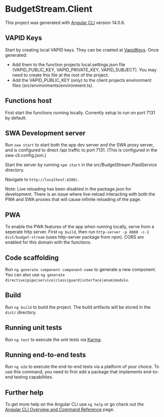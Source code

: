# BudgetStream.Client

This project was generated with [Angular CLI](https://github.com/angular/angular-cli) version 14.0.6.

## VAPID Keys

Start by creating local VAPID keys. They can be craeted at [VapidKeys](https://vapidkeys.com/). Once generated:
- Add them to the function projects local.settings.json file (VAPID_PUBLIC_KEY, VAPID_PRIVATE_KEY, VAPID_SUBJECT). You may need to create this file at the root of the project.
- Add the VAPID_PUBLIC_KEY (only) to the client projects environment files (src/environments/environment.ts).

## Functions host

First start the functions running locally. Currently setup to run on port 7131 by default.

## SWA Development server

Run `swa start` to start both the app dev server and the SWA proxy server, and is configured to direct /api traffic to port 7131. (This is configured in the swa-cli.config.json.)

Start the server by running `npm start` in the src/BudgetStream.PlaidService directory.

Navigate to `http://localhost:4280/`.

Note: Live reloading has been disabled in the package.json for development. There is an issue where live-reload interacting with both the PWA and SWA proxies that will cause infinite reloading of the page. 

## PWA
To enable the PWA features of the app when running locally, serve from a seperate http server. First `ng build`, then run `http-server -p 8080 -c-1 dist/budget-stream` (uses http-server package from npm). CORS are enabled for this domain with the functions.

## Code scaffolding

Run `ng generate component component-name` to generate a new component. You can also use `ng generate directive|pipe|service|class|guard|interface|enum|module`.

## Build

Run `ng build` to build the project. The build artifacts will be stored in the `dist/` directory.

## Running unit tests

Run `ng test` to execute the unit tests via [Karma](https://karma-runner.github.io).

## Running end-to-end tests

Run `ng e2e` to execute the end-to-end tests via a platform of your choice. To use this command, you need to first add a package that implements end-to-end testing capabilities.

## Further help

To get more help on the Angular CLI use `ng help` or go check out the [Angular CLI Overview and Command Reference](https://angular.io/cli) page.
